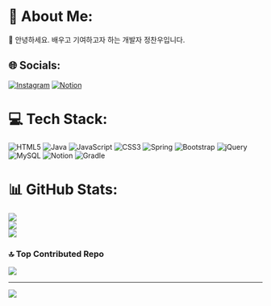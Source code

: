 # 💫 About Me:
🌱 안녕하세요. 배우고 기여하고자 하는 개발자 정찬우입니다.<br>


## 🌐 Socials:
[![Instagram](https://img.shields.io/badge/Instagram-%23E4405F.svg?logo=Instagram&logoColor=white)](https://instagram.com/cxxn__woo)
[![Notion](https://img.shields.io/badge/Notion-%23000000.svg?&logo=notion&logoColor=white)](https://4245093.notion.site/Jeong-Chan-Woo-b399a60ad3e244059616eecc26f7b525)

# 💻 Tech Stack:
![HTML5](https://img.shields.io/badge/html5-%23E34F26.svg?style=for-the-badge&logo=html5&logoColor=white) ![Java](https://img.shields.io/badge/java-%23ED8B00.svg?style=for-the-badge&logo=java&logoColor=white) ![JavaScript](https://img.shields.io/badge/javascript-%23323330.svg?style=for-the-badge&logo=javascript&logoColor=%23F7DF1E) ![CSS3](https://img.shields.io/badge/css3-%231572B6.svg?style=for-the-badge&logo=css3&logoColor=white) ![Spring](https://img.shields.io/badge/spring-%236DB33F.svg?style=for-the-badge&logo=spring&logoColor=white) ![Bootstrap](https://img.shields.io/badge/bootstrap-%23563D7C.svg?style=for-the-badge&logo=bootstrap&logoColor=white) ![jQuery](https://img.shields.io/badge/jquery-%230769AD.svg?style=for-the-badge&logo=jquery&logoColor=white) ![MySQL](https://img.shields.io/badge/mysql-%2300f.svg?style=for-the-badge&logo=mysql&logoColor=white) ![Notion](https://img.shields.io/badge/Notion-%23000000.svg?style=for-the-badge&logo=notion&logoColor=white) ![Gradle](https://img.shields.io/badge/Gradle-02303A.svg?style=for-the-badge&logo=Gradle&logoColor=white)
# 📊 GitHub Stats:
![](https://github-readme-stats.vercel.app/api?username=ftfg777&theme=dark&hide_border=true&include_all_commits=false&count_private=false)<br/>
![](https://github-readme-streak-stats.herokuapp.com/?user=ftfg777&theme=dark&hide_border=true)<br/>
![](https://github-readme-stats.vercel.app/api/top-langs/?username=ftfg777&theme=dark&hide_border=true&include_all_commits=false&count_private=false&layout=compact)

### 🔝 Top Contributed Repo
![](https://github-contributor-stats.vercel.app/api?username=ftfg777&limit=5&theme=tokyonight&combine_all_yearly_contributions=true)

---
[![](https://visitcount.itsvg.in/api?id=ftfg777&icon=0&color=1)](https://visitcount.itsvg.in)

<!-- Proudly created with GPRM ( https://gprm.itsvg.in ) -->

